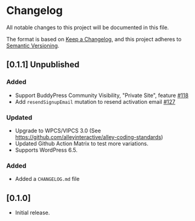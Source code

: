 # Changelog
All notable changes to this project will be documented in this file.

The format is based on [Keep a Changelog](https://keepachangelog.com/en/1.0.0/),
and this project adheres to [Semantic Versioning](https://semver.org/spec/v2.0.0.html).

## [0.1.1] Unpublished

### Added

- Support BuddyPress Community Visibility, "Private Site", feature [#118](https://github.com/renatonascalves/wp-graphql-buddypress/issues/118)
- Add `resendSignupEmail` mutation to resend activation email [#127](https://github.com/renatonascalves/wp-graphql-buddypress/issues/127)

### Updated

- Upgrade to WPCS/VIPCS 3.0 (See https://github.com/alleyinteractive/alley-coding-standards)
- Updated Github Action Matrix to test more variations.
- Supports WordPress 6.5.

### Added

- Added a `CHANGELOG.md` file

## [0.1.0]

- Initial release.
